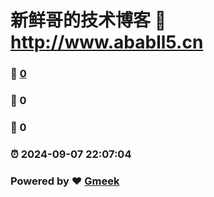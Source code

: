 # 新鲜哥的技术博客 :link: http://www.ababll5.cn 
### :page_facing_up: [0](http://www.ababll5.cn/tag.html) 
### :speech_balloon: 0 
### :hibiscus: 0 
### :alarm_clock: 2024-09-07 22:07:04 
### Powered by :heart: [Gmeek](https://github.com/Meekdai/Gmeek)
